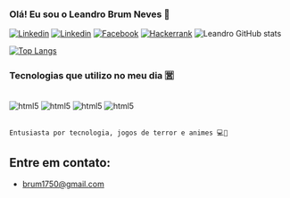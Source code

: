 ### Olá! Eu sou o Leandro Brum Neves 👋

[![Linkedin](https://img.shields.io/badge/LinkedIn-0077B5?style=for-the-badge&logo=linkedin&logoColor=white)](https://www.linkedin.com/in/leandro-brum-53a67a228/)
[![Linkedin](https://img.shields.io/badge/Instagram-E4405F?style=for-the-badge&logo=instagram&logoColor=white)](https://www.instagram.com/leanbr1/)
[![Facebook](https://img.shields.io/badge/Facebook-1877F2?style=for-the-badge&logo=facebook&logoColor=white)](https://www.facebook.com/leandro.brum.52)
[![Hackerrank](	https://img.shields.io/badge/-Hackerrank-2EC866?style=for-the-badge&logo=HackerRank&logoColor=white)](https://www.hackerrank.com/brum1750?hr_r=1)
![Leandro GitHub stats](https://github-readme-stats.vercel.app/api?username=Leanbr1&show_icons=true&theme=tokyonight)

[![Top Langs](https://github-readme-stats.vercel.app/api/top-langs/?username=Leanbr1)](https://github.com/anuraghazra/github-readme-stats)

### Tecnologias que utilizo no meu dia 🈺
<div style="display: inline_block"><br/>
  <img align="center" alt="html5" src="https://img.shields.io/badge/Node.js-43853D?style=for-the-badge&logo=node.js&logoColor=white"/> 
  <img align="center" alt="html5" src="https://img.shields.io/badge/JavaScript-323330?style=for-the-badge&logo=javascript&logoColor=F7DF1E"/> 
  <img align="center" alt="html5" src="https://img.shields.io/badge/Express.js-404D59?style=for-the-badge"/> 
  <img align="center" alt="html5" src="https://img.shields.io/badge/GIT-E44C30?style=for-the-badge&logo=git&logoColor=white"/> 
</div><br/>


    Entusiasta por tecnologia, jogos de terror e animes 💻💙

  ## Entre em contato:
  - brum1750@gmail.com
   
  
  
